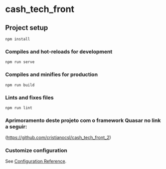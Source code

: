 # cash_tech_front

## Project setup
```
npm install
```

### Compiles and hot-reloads for development
```
npm run serve
```

### Compiles and minifies for production
```
npm run build
```

### Lints and fixes files
```
npm run lint
```

### Aprimoramento deste projeto com o framework Quasar no link a seguir:
(https://github.com/cristianocsl/cash_tech_front_2)

### Customize configuration
See [Configuration Reference](https://cli.vuejs.org/config/).
